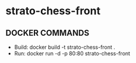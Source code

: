 # strato-chess-front

## DOCKER COMMANDS
- Build: docker build -t strato-chess-front .
- Run: docker run -d -p 80:80 strato-chess-front
